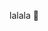<gs-attire attire-url="https://raw.githubusercontent.com/MumukiProject/mumuki-guia-gobstones-prueba-na-otra-mas/master/assets/attires/config_1554924648021.json"></gs-attire>

lalala :doughnut: